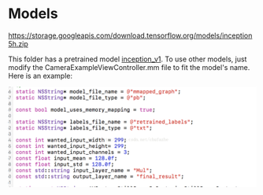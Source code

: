 # Models

https://storage.googleapis.com/download.tensorflow.org/models/inception5h.zip

This folder has a pretrained model [inception_v1](https://storage.googleapis.com/download.tensorflow.org/models/inception5h.zip).
To use other models, just modify the CameraExampleViewController.mm file to fit the model's name. Here is an example:

![alt text](https://github.com/EricZhengAZ/Lable-Track1EC601/blob/master/iOS_app/camera/data/image01.png)
